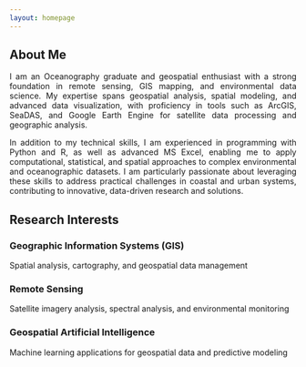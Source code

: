 ```yaml
---
layout: homepage
---
```


## About Me
<div style="text-align: justify;">
I am an Oceanography graduate and geospatial enthusiast with a strong foundation in remote sensing, GIS mapping, and environmental data science. My expertise spans geospatial analysis, spatial modeling, and advanced data visualization, with proficiency in tools such as ArcGIS, SeaDAS, and Google Earth Engine for satellite data processing and geographic analysis.

In addition to my technical skills, I am experienced in programming with Python and R, as well as advanced MS Excel, enabling me to apply computational, statistical, and spatial approaches to complex environmental and oceanographic datasets. I am particularly passionate about leveraging these skills to address practical challenges in coastal and urban systems, contributing to innovative, data-driven research and solutions.
</div>

## Research Interests

### Geographic Information Systems (GIS)
Spatial analysis, cartography, and geospatial data management

### Remote Sensing
Satellite imagery analysis, spectral analysis, and environmental monitoring

### Geospatial Artificial Intelligence
Machine learning applications for geospatial data and predictive modeling
